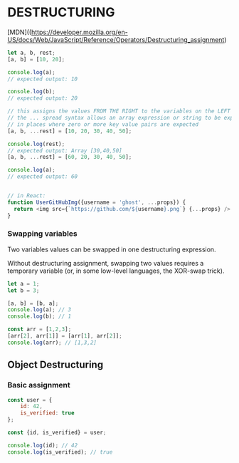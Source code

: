  # DESTRUCTURING


[MDN]((https://developer.mozilla.org/en-US/docs/Web/JavaScript/Reference/Operators/Destructuring_assignment)

```javascript
let a, b, rest;
[a, b] = [10, 20];

console.log(a);
// expected output: 10

console.log(b);
// expected output: 20

// this assigns the values FROM THE RIGHT to the variables on the LEFT
// the ... spread syntax allows an array expression or string to be expanded 
// in places where zero or more key value pairs are expected
[a, b, ...rest] = [10, 20, 30, 40, 50];

console.log(rest);
// expected output: Array [30,40,50]
[a, b, ...rest] = [60, 20, 30, 40, 50];

console.log(a);
// expected output: 60


// in React:
function UserGitHubImg({username = 'ghost', ...props}) {
  return <img src={`https://github.com/${username}.png`} {...props} />
}
```

### Swapping variables
Two variables values can be swapped in one destructuring expression.

Without destructuring assignment, swapping two values requires a temporary variable (or, in some low-level languages, the XOR-swap trick).
```javascript
let a = 1;
let b = 3;

[a, b] = [b, a];
console.log(a); // 3
console.log(b); // 1

const arr = [1,2,3];
[arr[2], arr[1]] = [arr[1], arr[2]];
console.log(arr); // [1,3,2]
```

## Object Destructuring

### Basic assignment
```javascript
const user = {
    id: 42,
    is_verified: true
};

const {id, is_verified} = user;

console.log(id); // 42
console.log(is_verified); // true 
```